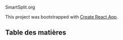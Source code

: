 SmartSplit.org

This project was bootstrapped with [Create React App](https://github.com/facebookincubator/create-react-app).

## Table des matières
